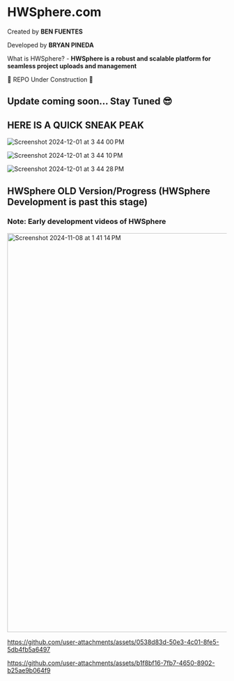 #  HWSphere.com

  Created by **BEN FUENTES**

  Developed by **BRYAN PINEDA**


  What is HWSphere?
    - **HWSphere is a robust and scalable platform for seamless project uploads and management** 





🚧 REPO Under Construction 🚧



## Update coming soon... Stay Tuned 😎 


## HERE IS A QUICK SNEAK PEAK
![Screenshot 2024-12-01 at 3 44 00 PM](https://github.com/user-attachments/assets/847dc3d1-bd0e-4163-b15b-f189bcb8c7e0)

![Screenshot 2024-12-01 at 3 44 10 PM](https://github.com/user-attachments/assets/dc0ff14f-e3c4-492e-a457-ed662924f0da)

![Screenshot 2024-12-01 at 3 44 28 PM](https://github.com/user-attachments/assets/0fb1c13c-3222-4b48-9340-b033fd2447ed)


## HWSphere OLD Version/Progress (HWSphere Development is past this stage)

### Note: Early development videos of HWSphere


<img width="915" alt="Screenshot 2024-11-08 at 1 41 14 PM" src="https://github.com/user-attachments/assets/0df3fbf5-225f-4e91-baf1-18f1785c1794" />


https://github.com/user-attachments/assets/0538d83d-50e3-4c01-8fe5-5db4fb5a6497



https://github.com/user-attachments/assets/b1f8bf16-7fb7-4650-8902-b25ae9b064f9

